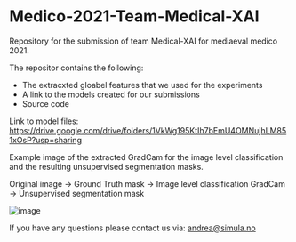# Medico-2021-Team-Medical-XAI
Repository for the submission of team Medical-XAI for mediaeval medico 2021.

The repositor contains the following:
  - The extracxted gloabel features that we used for the experiments
  - A link to the models created for our submissions
  - Source code


Link to model files: https://drive.google.com/drive/folders/1VkWg195KtIh7bEmU4OMNujhLM851xOsP?usp=sharing

Example image of the extracted GradCam for the image level classification and the resulting unsupervised segmentation masks.

Original image -> Ground Truth mask -> Image level classification GradCam -> Unsupervised segmentation mask

![image](https://user-images.githubusercontent.com/16191000/141788111-d67588bf-6b55-4fb4-95c2-218b770dcd1a.png)

If you have any questions please contact us via: andrea@simula.no
